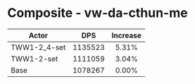 # Composite - vw-da-cthun-me
| Actor | DPS | Increase |
|---|:---:|:---:|
|TWW1-2_4-set|1135523|5.31%|
|TWW1-2-set|1111059|3.04%|
|Base|1078267|0.00%|
